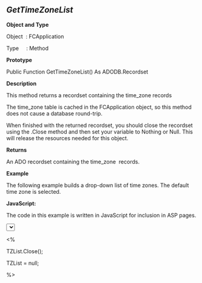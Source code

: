 _GetTimeZoneList_
-----------------

**Object and Type**

Object  : FCApplication

Type     : Method

**Prototype**

Public Function GetTimeZoneList() As ADODB.Recordset

**Description**

This method returns a recordset containing the time_zone records

The time_zone table is cached in the FCApplication object, so this method does not cause a database round-trip.

When finished with the returned recordset, you should close the recordset using the .Close method and then set your variable to Nothing or Null. This will release the resources needed for this object.

**Returns**

An ADO recordset containing the time_zone  records.

**Example**

The following example builds a drop-down list of time zones. The default time zone is selected.

**JavaScript:**

The code in this example is written in JavaScript for inclusion in ASP pages.

<SELECT NAME="TZ">

<%

var defTZ = FCApp.GetDefaultTimeZone();

var TZList = FCApp.GetTimeZoneList();

while (! TZList.EOF) { %>

  <option

  <% if (TZList("full_name") == defTZ) { %>

  selected = true <% } %> >

  <%=TZList("full_name")%>

  <% TZList.MoveNext; %>

  </option>

<% } %>

</SELECT>

<%

TZList.Close();

TZList = null;

%>